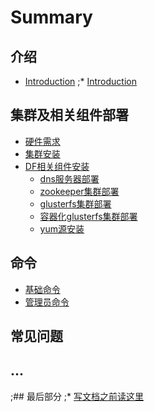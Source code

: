 # Summary

## 介绍
* [Introduction](README.md)
;* [Introduction](introduction.md)

## 集群及相关组件部署
* [硬件需求](install/hardware.md)
* [集群安装](install/install-cluster.md)
* [DF相关组件安装](part1/README2.md)
    * [dns服务器部署](install/dnsmasq.md)
    * [zookeeper集群部署](part1/zookeeper.md)
    * [glusterfs集群部署](part1/glusterfs.md)
    * [容器化glusterfs集群部署](part1/containter_glusterfs.md)
    * [yum源安装](install/yum-install.md)

## 命令
* [基础命令](part-command/oc-command.md)
* [管理员命令](part-command/oc-adm.md)

## 常见问题

## ...

;## 最后部分
;* [写文档之前读这里](end/README.md)

